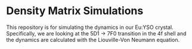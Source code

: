 # Density Matrix Simulations
This repository is for simulating the dynamics in our Eu:YSO crystal.  Specifically, we are looking at the 5D1 -> 7F0 transition in the 4f shell and the dynamics are calculated with the Liouville-Von Neumann equation.

